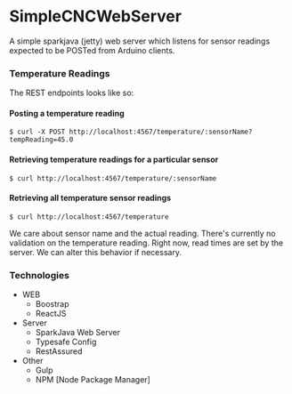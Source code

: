 # SimpleCNCWebServer

A simple sparkjava (jetty) web server which listens for sensor readings expected to be POSTed from Arduino clients.

 
### Temperature Readings
The REST endpoints looks like so:

#### Posting a temperature reading
`$ curl -X POST http://localhost:4567/temperature/:sensorName?tempReading=45.0`

#### Retrieving temperature readings for a particular sensor
`$ curl http://localhost:4567/temperature/:sensorName`

#### Retrieving all temperature sensor readings
`$ curl http://localhost:4567/temperature`

We care about sensor name and the actual reading. There's currently no validation on the temperature reading. Right now, read times are set by the server. We can alter this behavior if necessary.
 
### Technologies
 - WEB
   + Boostrap
   + ReactJS
 - Server
   + SparkJava Web Server
   + Typesafe Config
   + RestAssured
 - Other
   + Gulp 
   + NPM [Node Package Manager]
